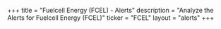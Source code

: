 +++
title = "Fuelcell Energy (FCEL) - Alerts"
description = "Analyze the Alerts for Fuelcell Energy (FCEL)"
ticker = "FCEL"
layout = "alerts"
+++

